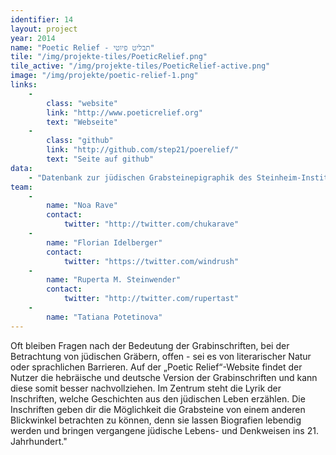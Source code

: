 ```yaml
---
identifier: 14
layout: project
year: 2014
name: "Poetic Relief - תבליט פיוטי"
tile: "/img/projekte-tiles/PoeticRelief.png"
tile_active: "/img/projekte-tiles/PoeticRelief-active.png"
image: "/img/projekte/poetic-relief-1.png"
links:
    -
        class: "website"
        link: "http://www.poeticrelief.org"
        text: "Webseite"
    -
        class: "github"
        link: "http://github.com/step21/poerelief/"
        text: "Seite auf github"
data:
    - "Datenbank zur jüdischen Grabsteinepigraphik des Steinheim-Instituts"
team:
    -
        name: "Noa Rave"
        contact:
            twitter: "http://twitter.com/chukarave"
    -
        name: "Florian Idelberger"
        contact:
            twitter: "https://twitter.com/windrush"
    -
        name: "Ruperta M. Steinwender"
        contact:
            twitter: "http://twitter.com/rupertast"
    -
        name: "Tatiana Potetinova"
---
```

Oft bleiben Fragen nach der Bedeutung der Grabinschriften, bei der Betrachtung von jüdischen Gräbern, offen - sei es von
literarischer Natur oder sprachlichen Barrieren. Auf der „Poetic Relief“-Website findet der Nutzer die hebräische und
deutsche Version der Grabinschriften und kann diese somit besser nachvollziehen. Im Zentrum steht die Lyrik der
Inschriften, welche Geschichten aus den jüdischen Leben erzählen. Die Inschriften geben dir die Möglichkeit die
Grabsteine von einem anderen Blickwinkel betrachten zu können, denn sie lassen Biografien lebendig werden und bringen
vergangene jüdische Lebens- und Denkweisen ins 21. Jahrhundert."
